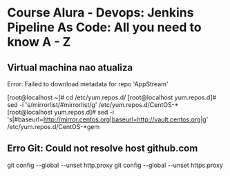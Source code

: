 # Course Alura - Devops: Jenkins Pipeline As Code: All you need to know A - Z
## Virtual machina nao atualiza
Error: Failed to download metadata for repo 'AppStream'

[root@localhost ~]# cd /etc/yum.repos.d/
[root@localhost yum.repos.d]# sed -i 's/mirrorlist/#mirrorlist/g' /etc/yum.repos.d/CentOS-*
[root@localhost yum.repos.d]# sed -i 's|#baseurl=http://mirror.centos.org|baseurl=http://vault.centos.org|g' /etc/yum.repos.d/CentOS-*gem

## Erro Git: Could not resolve host github.com

git config --global --unset http.proxy
git config --global --unset https.proxy